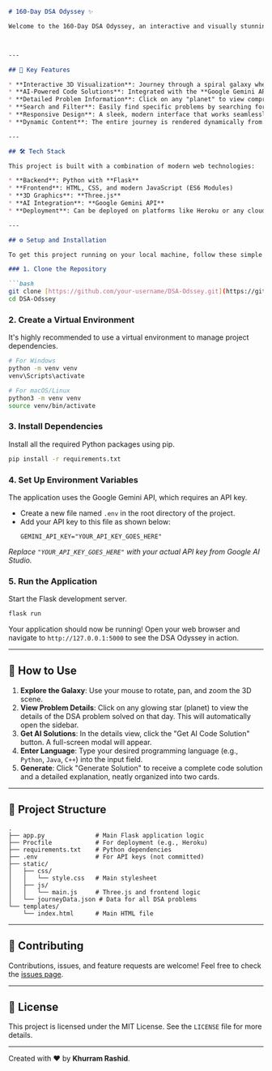 ````markdown
# 160-Day DSA Odyssey ✨

Welcome to the 160-Day DSA Odyssey, an interactive and visually stunning web application that chronicles a 160-day journey through the world of Data Structures and Algorithms. Explore problems as planets in a beautiful 3D galaxy, view detailed notes, and get AI-powered code solutions on demand.



---

## 🚀 Key Features

* **Interactive 3D Visualization**: Journey through a spiral galaxy where each star represents a solved DSA problem. The visualization is built with **Three.js**.
* **AI-Powered Code Solutions**: Integrated with the **Google Gemini API** to generate code solutions for any problem in any programming language, complete with detailed explanations.
* **Detailed Problem Information**: Click on any "planet" to view comprehensive details, including problem difficulty, topics covered, personal notes, and links to the original problem and social media posts.
* **Search and Filter**: Easily find specific problems by searching for their name or filtering by topic.
* **Responsive Design**: A sleek, modern interface that works seamlessly on both desktop and mobile devices.
* **Dynamic Content**: The entire journey is rendered dynamically from a `journeyData.json` file, making it easy to update and expand.

---

## 🛠️ Tech Stack

This project is built with a combination of modern web technologies:

* **Backend**: Python with **Flask**
* **Frontend**: HTML, CSS, and modern JavaScript (ES6 Modules)
* **3D Graphics**: **Three.js**
* **AI Integration**: **Google Gemini API**
* **Deployment**: Can be deployed on platforms like Heroku or any cloud provider that supports Python web apps.

---

## ⚙️ Setup and Installation

To get this project running on your local machine, follow these simple steps:

### 1. Clone the Repository

```bash
git clone [https://github.com/your-username/DSA-Odssey.git](https://github.com/your-username/DSA-Odssey.git)
cd DSA-Odssey
````

### 2\. Create a Virtual Environment

It's highly recommended to use a virtual environment to manage project dependencies.

```bash
# For Windows
python -m venv venv
venv\Scripts\activate

# For macOS/Linux
python3 -m venv venv
source venv/bin/activate
```

### 3\. Install Dependencies

Install all the required Python packages using pip.

```bash
pip install -r requirements.txt
```

### 4\. Set Up Environment Variables

The application uses the Google Gemini API, which requires an API key.

  * Create a new file named `.env` in the root directory of the project.
  * Add your API key to this file as shown below:
    ```
    GEMINI_API_KEY="YOUR_API_KEY_GOES_HERE"
    ```

*Replace `"YOUR_API_KEY_GOES_HERE"` with your actual API key from Google AI Studio.*

### 5\. Run the Application

Start the Flask development server.

```bash
flask run
```

Your application should now be running\! Open your web browser and navigate to `http://127.0.0.1:5000` to see the DSA Odyssey in action.

-----

## 📖 How to Use

1.  **Explore the Galaxy**: Use your mouse to rotate, pan, and zoom the 3D scene.
2.  **View Problem Details**: Click on any glowing star (planet) to view the details of the DSA problem solved on that day. This will automatically open the sidebar.
3.  **Get AI Solutions**: In the details view, click the "Get AI Code Solution" button. A full-screen modal will appear.
4.  **Enter Language**: Type your desired programming language (e.g., `Python`, `Java`, `C++`) into the input field.
5.  **Generate**: Click "Generate Solution" to receive a complete code solution and a detailed explanation, neatly organized into two cards.

-----

## 📁 Project Structure

```
.
├── app.py              # Main Flask application logic
├── Procfile            # For deployment (e.g., Heroku)
├── requirements.txt    # Python dependencies
├── .env                # For API keys (not committed)
├── static/
│   ├── css/
│   │   └── style.css   # Main stylesheet
│   ├── js/
│   │   └── main.js     # Three.js and frontend logic
│   └── journeyData.json # Data for all DSA problems
└── templates/
    └── index.html      # Main HTML file
```

-----

## 🤝 Contributing

Contributions, issues, and feature requests are welcome\! Feel free to check the [issues page](https://www.google.com/search?q=https://github.com/your-username/DSA-Odssey/issues).

-----

## 📄 License

This project is licensed under the MIT License. See the `LICENSE` file for more details.

-----

Created with ❤️ by **Khurram Rashid**.

```
```
